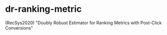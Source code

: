 # dr-ranking-metric
(RecSys2020) "Doubly Robust Estimator for Ranking Metrics with Post-Click Conversions"
